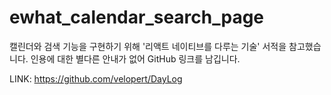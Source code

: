 # ewhat_calendar_search_page

캘린더와 검색 기능을 구현하기 위해 '리액트 네이티브를 다루는 기술' 서적을 참고했습니다.
인용에 대한 별다른 안내가 없어 GitHub 링크를 남깁니다.

LINK: https://github.com/velopert/DayLog
